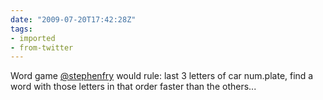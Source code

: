 ```yaml
---
date: "2009-07-20T17:42:28Z"
tags:
- imported
- from-twitter
---
```

Word game [@stephenfry](https://twitter.com/stephenfry) would rule: last 3 letters of car num.plate, find a word with those letters in that order faster than the others...
